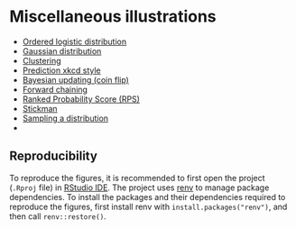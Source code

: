 # Miscellaneous illustrations

- [Ordered logistic distribution](ordered_logistic.R)
- [Gaussian distribution](gaussian.R)
- [Clustering](clustering.R)
- [Prediction xkcd style](prediction_xkcd.R)
- [Bayesian updating (coin flip)](bayesian_coin.R)
- [Forward chaining](forward_chaining.R)
- [Ranked Probability Score (RPS)](RPS.R)
- [Stickman](stickman.R)
- [Sampling a distribution](sampling.R)
- 

## Reproducibility

To reproduce the figures, it is recommended to first open the project (`.Rproj` file) in [RStudio IDE](https://www.rstudio.com/products/rstudio/).
The project uses [renv](https://rstudio.github.io/renv/index.html) to manage package dependencies.
To install the packages and their dependencies required to reproduce the figures, first install renv with `install.packages("renv")`, and then call `renv::restore()`.
